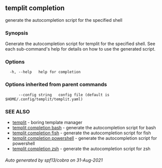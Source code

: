 ## templit completion

generate the autocompletion script for the specified shell

### Synopsis


Generate the autocompletion script for templit for the specified shell.
See each sub-command's help for details on how to use the generated script.


### Options

```
  -h, --help   help for completion
```

### Options inherited from parent commands

```
      --config string   config file (default is $HOME/.config/templit/templit.yaml)
```

### SEE ALSO

* [templit](templit.md)	 - boring template manager
* [templit completion bash](templit_completion_bash.md)	 - generate the autocompletion script for bash
* [templit completion fish](templit_completion_fish.md)	 - generate the autocompletion script for fish
* [templit completion powershell](templit_completion_powershell.md)	 - generate the autocompletion script for powershell
* [templit completion zsh](templit_completion_zsh.md)	 - generate the autocompletion script for zsh

###### Auto generated by spf13/cobra on 31-Aug-2021
